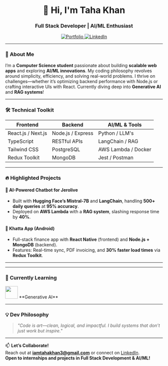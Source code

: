 <h1 align="center">👋 Hi, I'm Taha Khan</h1>
<h3 align="center">Full Stack Developer | AI/ML Enthusiast</h3>

<p align="center">
  <a href="https://taha-alpha.vercel.app/" target="_blank">
    <img src="https://img.shields.io/badge/Portfolio-%23000000.svg?style=for-the-badge&logo=vercel&logoColor=white" alt="Portfolio">
  </a>
  <a href="https://www.linkedin.com/in/tahakk/" target="_blank">
    <img src="https://img.shields.io/badge/LinkedIn-0077B5?style=for-the-badge&logo=linkedin&logoColor=white" alt="LinkedIn">
  </a>
</p>

---

### 🚀 **About Me**
I’m a **Computer Science student** passionate about building **scalable web apps** and exploring **AI/ML innovations**. My coding philosophy revolves around simplicity, efficiency, and solving real-world problems. I thrive on challenges—whether it’s optimizing backend performance with Node.js or crafting interactive UIs with React. Currently diving deep into **Generative AI** and **RAG systems**!

---

### 🛠️ **Technical Toolkit**
| **Frontend**      | **Backend**       | **AI/ML & Tools**       |
|-------------------|-------------------|-------------------------|
| React.js / Next.js | Node.js / Express | Python / LLM's     |
| TypeScript        | RESTful APIs      | LangChain / RAG         |
| Tailwind CSS      | PostgreSQL        | AWS Lambda / Docker     |
| Redux Toolkit     | MongoDB           | Jest / Postman          |

---

### 🔥 **Highlighted Projects**
#### 🤖 **AI-Powered Chatbot for Jerolive**
- Built with **Hugging Face’s Mistral-7B** and **LangChain**, handling **500+ daily queries** at **95% accuracy**.
- Deployed on **AWS Lambda** with a **RAG system**, slashing response time by **40%**.

#### 📱 **Khatta App (Android)**
- Full-stack finance app with **React Native** (frontend) and **Node.js + MongoDB** (backend).
- Features: Real-time sync, PDF invoicing, and **30% faster load times** via **Redux Toolkit**.

---



---

### 🌱 **Currently Learning**
<img src="https://skillicons.dev/icons?i=aws,threejs,rust,kubernetes" height="40" />  
**Generative AI** 

---

### 💡 **Dev Philosophy**
> *"Code is art—clean, logical, and impactful. I build systems that don’t just work but inspire."*

---

📫 **Let’s Collaborate!**  
Reach out at **iamtahakhan3@gmail.com** or connect on [LinkedIn](https://www.linkedin.com/in/tahakk/).  
**Open to internships and projects in Full Stack Development & AI/ML!**
